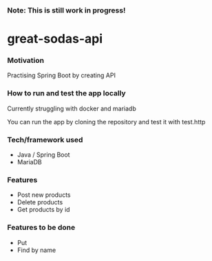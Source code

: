 ### Note: This is still work in progress!
# great-sodas-api

### Motivation
Practising Spring Boot by creating API

### How to run and test the app locally
Currently struggling with docker and mariadb

You can run the app by cloning the repository and test it with test.http

### Tech/framework used
- Java / Spring Boot
- MariaDB

### Features
- Post new products
- Delete products
- Get products by id

### Features to be done
- Put
- Find by name
